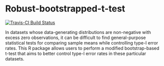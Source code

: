 # Robust-bootstrapped-t-test
[![Travis-CI Build Status](https://travis-ci.org/WannabeSmith/Robust-bootstrapped-t-test.svg?branch=master)](https://travis-ci.org/WannabeSmith/Robust-bootstrapped-t-test)

In datasets whose data-generating distributions are non-negative with excess zero observations, it can be difficult to find general-purpose statistical tests for comparing sample means while controlling type-I error rates. This R package allows users to perform a modified bootstrap-based t-test that aims to better control type-I error rates in these particular datasets.
